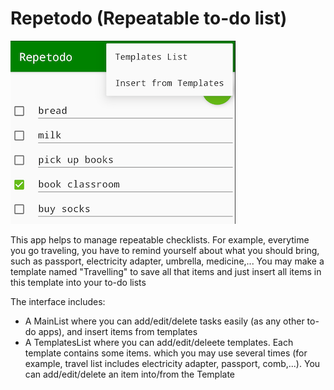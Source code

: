 # Repetodo (Repeatable to-do list)
  [![  Click here to watch app demo: ](demo.png)](https://www.youtube.com/watch?v=cYTGJRuwfoQ)

  This app helps to manage repeatable checklists. For example, everytime you go traveling, you have to remind yourself about what you should bring, such as passport, electricity adapter, umbrella, medicine,... You may make a template named "Travelling" to save all that items and just insert all items in this template into your to-do lists  

  The interface includes:
- A MainList where you can add/edit/delete tasks easily (as any other to-do apps), and insert items from templates
- A TemplatesList where you can add/edit/deleete templates. Each template contains some items.  which you may use several times (for example, travel list includes electricity adapter, passport, comb,...). You can add/edit/delete an item into/from the Template
